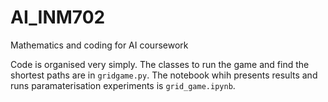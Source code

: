 # AI_INM702

Mathematics and coding for AI coursework

Code is organised very simply. The classes to run the game and find the shortest paths are in `gridgame.py`.
The notebook whih presents results and runs paramaterisation experiments is `grid_game.ipynb`. 
